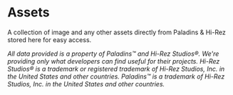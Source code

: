 # Assets
A collection of image and any other assets directly from Paladins &amp; Hi-Rez stored here for easy access.

*All data provided is a property of Paladins™ and Hi-Rez Studios®. We're providing only what developers can find useful for their projects.*
*Hi-Rez Studios® is a trademark or registered trademark of Hi-Rez Studios, Inc. in the United States and other countries.*
*Paladins™ is a trademark of Hi-Rez Studios, Inc. in the United States and other countries.*
